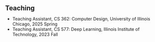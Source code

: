 <h1 id="teaching"></h1>

<h2 style="margin: 60px 0px 10px;">Teaching</h2>

<ul>
  <li>
    Teaching Assistant, CS 362: Computer Design, University of Illinois Chicago, 2025 Spring
  </li>
  <li>
    Teaching Assistant, CS 577: Deep Learning, Illinois Institute of Technology, 2023 Fall
  </li>
</ul>

